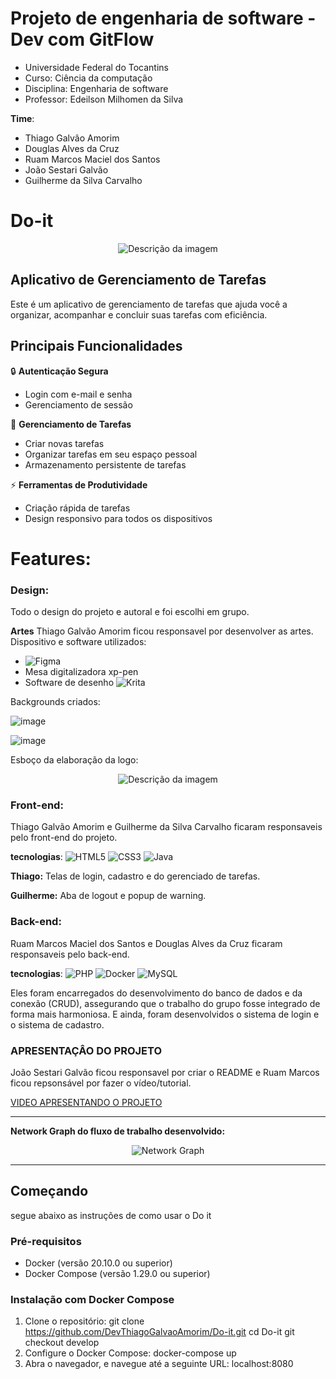 # Projeto de engenharia de software - Dev com GitFlow
- Universidade Federal do Tocantins 
- Curso: Ciência da computação
- Disciplina: Engenharia de software
- Professor: Edeilson Milhomen da Silva

**Time**: 
* Thiago Galvâo Amorim
* Douglas Alves da Cruz
* Ruam Marcos Maciel dos Santos
* João Sestari Galvão
* Guilherme da Silva Carvalho

# Do-it
<div align="center">
  <img src="https://github.com/user-attachments/assets/346e703f-fa86-419d-8b17-6b2b5a47dc13" alt="Descrição da imagem" />
</div>

## Aplicativo de Gerenciamento de Tarefas

Este é um aplicativo de gerenciamento de tarefas que ajuda você a organizar, acompanhar e concluir suas tarefas com eficiência.

## Principais Funcionalidades

🔒 **Autenticação Segura**
- Login com e-mail e senha
- Gerenciamento de sessão

📝 **Gerenciamento de Tarefas**
- Criar novas tarefas
- Organizar tarefas em seu espaço pessoal
- Armazenamento persistente de tarefas

⚡ **Ferramentas de Produtividade**
- Criação rápida de tarefas
- Design responsivo para todos os dispositivos

# Features:

### Design:
Todo o design do projeto e autoral e foi escolhi em grupo.

**Artes**
Thiago Galvão Amorim ficou responsavel por desenvolver as artes.
Dispositivo e software utilizados:
- ![Figma](https://img.shields.io/badge/figma-%23F24E1E.svg?style=for-the-badge&logo=figma&logoColor=white)
- Mesa digitalizadora xp-pen
- Software de desenho ![Krita](https://img.shields.io/badge/Krita-203759?style=for-the-badge&logo=krita&logoColor=EEF37B)

Backgrounds criados:

![image](https://github.com/user-attachments/assets/d7424986-59e8-44cc-aaf4-ede9f2c4c370)

![image](https://github.com/user-attachments/assets/b9388396-41af-48d3-b99a-788c3fba6121)

Esboço da elaboração da logo:

<div align="center">
  <img src="https://github.com/user-attachments/assets/51b931d5-3ef6-4ccf-8fdc-a59ca3bcbf40" alt="Descrição da imagem" />
</div>

### Front-end:
Thiago Galvão Amorim e Guilherme da Silva Carvalho ficaram responsaveis pelo front-end do projeto.

**tecnologias**: 
![HTML5](https://img.shields.io/badge/html5-%23E34F26.svg?style=for-the-badge&logo=html5&logoColor=white)
![CSS3](https://img.shields.io/badge/css3-%231572B6.svg?style=for-the-badge&logo=css3&logoColor=white)
![Java](https://img.shields.io/badge/java-%23ED8B00.svg?style=for-the-badge&logo=openjdk&logoColor=white)

**Thiago:** Telas de login, cadastro e do gerenciado de tarefas.

**Guilherme:** Aba de logout e popup de warning.

### Back-end:
Ruam Marcos Maciel dos Santos e Douglas Alves da Cruz ficaram responsaveis pelo back-end.

**tecnologias**: 
![PHP](https://img.shields.io/badge/php-%23777BB4.svg?style=for-the-badge&logo=php&logoColor=white)
![Docker](https://img.shields.io/badge/docker-%230db7ed.svg?style=for-the-badge&logo=docker&logoColor=white)
![MySQL](https://img.shields.io/badge/mysql-4479A1.svg?style=for-the-badge&logo=mysql&logoColor=white)

Eles foram encarregados do desenvolvimento do banco de dados e da conexão (CRUD), assegurando que o trabalho do grupo fosse integrado de forma mais harmoniosa.  E ainda, foram desenvolvidos o sistema de login e o sistema de cadastro.

### APRESENTAÇÂO DO PROJETO
João Sestari Galvão ficou responsavel por criar o README e Ruam Marcos ficou repsonsável por fazer o vídeo/tutorial.

 
[VIDEO APRESENTANDO O PROJETO]([https://drive.google.com/file/d/1vYhDOM9LR5l7OAbotGXSv3w3WQ7gGpzS/view?usp=sharing](https://docs.google.com/document/d/15sDGJFrplWvTm98ccEN_uUTgV2XrsOlb7kP3PalAGzY/edit?usp=sharing))

---

**Network Graph do fluxo de trabalho desenvolvido:**

<div align="center">
  <img src="https://github.com/user-attachments/assets/344e42fd-a7e2-4a85-bedb-d73117c160c7" alt="Network Graph" />
</div>

---

## Começando
 segue abaixo as instruções de como usar o Do it
 
 ### Pré-requisitos
 - Docker (versão 20.10.0 ou superior)
 - Docker Compose (versão 1.29.0 ou superior)
 
 ### Instalação com Docker Compose
 
 1. Clone o repositório:
    git clone https://github.com/DevThiagoGalvaoAmorim/Do-it.git
    cd Do-it
    git checkout develop
 2. Configure o Docker Compose:
     docker-compose up
 3. Abra o navegador, e navegue até a seguinte URL: localhost:8080
